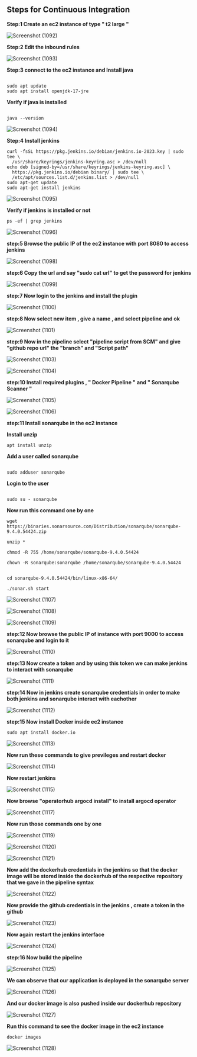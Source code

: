 ## Steps for Continuous Integration


**Step:1 Create an ec2 instance of type " t2 large "**

![Screenshot (1092)](https://github.com/user-attachments/assets/fb158703-a0f4-43c9-9603-59c97a081b55)




**Step:2 Edit the inbound rules**



![Screenshot (1093)](https://github.com/user-attachments/assets/4ec392e5-bfc7-429e-9372-06e79445c730)




**Step:3 connect to the ec2 instance and Install java**



```

sudo apt update
sudo apt install openjdk-17-jre

```


**Verify if java is installed**

```

java --version

```


![Screenshot (1094)](https://github.com/user-attachments/assets/65435e2f-9d32-4c24-b4d3-6a137d3f4989)




**Step:4 Install jenkins**


```
curl -fsSL https://pkg.jenkins.io/debian/jenkins.io-2023.key | sudo tee \
  /usr/share/keyrings/jenkins-keyring.asc > /dev/null
echo deb [signed-by=/usr/share/keyrings/jenkins-keyring.asc] \
  https://pkg.jenkins.io/debian binary/ | sudo tee \
  /etc/apt/sources.list.d/jenkins.list > /dev/null
sudo apt-get update
sudo apt-get install jenkins

```


![Screenshot (1095)](https://github.com/user-attachments/assets/04c74b5b-baef-4b6a-88b5-389f3414eb4c)




**Verify if jenkins is installed or not**



```
ps -ef | grep jenkins

```




![Screenshot (1096)](https://github.com/user-attachments/assets/0fe15f20-e0dc-4f9b-8ea3-74c4282c1d73)



**step:5 Browse the public IP of the ec2 instance with port 8080 to access jenkins**


![Screenshot (1098)](https://github.com/user-attachments/assets/2b46c0f9-f995-4802-8fec-daa963c84225)

**step:6 Copy the url and say "sudo cat url" to get the password for jenkins**


![Screenshot (1099)](https://github.com/user-attachments/assets/9555c0d0-0071-4086-95f5-5855d4fab629)


**step:7 Now login to the jenkins and install the plugin**


![Screenshot (1100)](https://github.com/user-attachments/assets/60edd6de-d125-49f3-afdd-90837c730bdc)


**step:8 Now select new item , give a name , and select pipeline and ok**

![Screenshot (1101)](https://github.com/user-attachments/assets/6532d322-00cf-4857-8e95-ca15c76d6e64)


**step:9 Now in the pipeline select "pipeline script from SCM" and give "github repo url" the "branch" and "Script path"**


![Screenshot (1103)](https://github.com/user-attachments/assets/661305fd-069c-4c9b-a434-9baeb23b643e)



![Screenshot (1104)](https://github.com/user-attachments/assets/30148134-0bdd-469c-b291-c506e53cd234)


**step:10 Install required plugins , " Docker Pipeline " and " Sonarqube Scanner "**


![Screenshot (1105)](https://github.com/user-attachments/assets/cc79b972-4f70-41d8-a427-644fe6204bfc)



![Screenshot (1106)](https://github.com/user-attachments/assets/9fd6322c-b5f8-471e-9907-84fffeb29e89)



**step:11 Install sonarqube in the ec2 instance**


**Install unzip**

```
apt install unzip
```

**Add a user called sonarqube**

```

sudo adduser sonarqube

```

**Login to the user**

```

sudo su - sonarqube

```

**Now run this command one by one**

```
wget https://binaries.sonarsource.com/Distribution/sonarqube/sonarqube-9.4.0.54424.zip

```

```
unzip *

```

```
chmod -R 755 /home/sonarqube/sonarqube-9.4.0.54424

```

```
chown -R sonarqube:sonarqube /home/sonarqube/sonarqube-9.4.0.54424

```

```

cd sonarqube-9.4.0.54424/bin/linux-x86-64/

```


```
./sonar.sh start

```


![Screenshot (1107)](https://github.com/user-attachments/assets/ab5bac5a-52ec-4518-8e8e-84440342b197)


![Screenshot (1108)](https://github.com/user-attachments/assets/b7f7fd16-098e-4ae4-abdc-484fde17ccc4)


![Screenshot (1109)](https://github.com/user-attachments/assets/5eb251b0-b8b7-4c18-84e8-c0a3fa36bbc8)



**step:12 Now browse the public IP of instance with port 9000 to access sonarqube and login to it**

![Screenshot (1110)](https://github.com/user-attachments/assets/367bdb60-50b6-41b0-9f8e-bea083fe0b71)


**step:13 Now create a token and by using this token we can make jenkins to interact with sonarqube**

![Screenshot (1111)](https://github.com/user-attachments/assets/71dbdf08-3380-4747-a594-c5d7644d9ec1)


**step:14 Now in jenkins create sonarqube credentials in order to make both jenkins and sonarqube interact with eachother**

![Screenshot (1112)](https://github.com/user-attachments/assets/8db7e2ec-b670-499a-9992-2a014b53681e)


**step:15 Now install Docker inside ec2 instance**

```
sudo apt install docker.io

```

![Screenshot (1113)](https://github.com/user-attachments/assets/aa7b046c-3a4d-4c9c-a034-0e5a2db8061b)


**Now run these commands to give previleges and  restart docker**

![Screenshot (1114)](https://github.com/user-attachments/assets/0d21940e-f512-428a-a517-089958cd7a4e)


**Now restart jenkins**

![Screenshot (1115)](https://github.com/user-attachments/assets/802f0249-8e44-409c-9347-9c440262eb4f)


**Now browse "operatorhub argocd install" to install argocd operator**

![Screenshot (1117)](https://github.com/user-attachments/assets/a5e821c9-ab5a-4e8d-8bd4-01427e1c349d)

**Now run those commands one by one**

![Screenshot (1119)](https://github.com/user-attachments/assets/0117cec1-87b1-463a-9aa5-5bd0a13d71d2)


![Screenshot (1120)](https://github.com/user-attachments/assets/998259ec-0363-43d6-b994-c771a1faac0a)


![Screenshot (1121)](https://github.com/user-attachments/assets/df7c2e51-8cb1-4c48-ae4c-d9b4310586f6)


**Now add the dockerhub credentials in the jenkins so that the docker image will be stored inside the dockerhub of the respective**
**repository that we gave in the pipeline syntax**


![Screenshot (1122)](https://github.com/user-attachments/assets/5c224de2-f4ee-4bd9-b93b-042e82791df1)


**Now provide the github credentials in the jenkins , create a token in the github**

![Screenshot (1123)](https://github.com/user-attachments/assets/c210ebd0-143e-4dc7-8209-8455d3ea52ea)


**Now again restart the jenkins interface**


![Screenshot (1124)](https://github.com/user-attachments/assets/cf3df8c1-aef6-46fb-98be-4e75910918f5)


**step:16 Now build the pipeline**

![Screenshot (1125)](https://github.com/user-attachments/assets/690317fd-aebc-405a-8de5-30f2948ed94b)


**We can observe that our application is deployed in the sonarqube server**


![Screenshot (1126)](https://github.com/user-attachments/assets/23a48ca2-944b-46fb-ae68-c40891b131c8)


**And our docker image is also pushed inside our dockerhub repository**

![Screenshot (1127)](https://github.com/user-attachments/assets/9a4970fd-bd92-4daf-8b8f-86a098379615)


**Run this command to see the docker image in the ec2 instance**

```
docker images

```


![Screenshot (1128)](https://github.com/user-attachments/assets/ff458064-94ea-4c5c-b2a5-022bc244e1d0)

















































